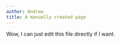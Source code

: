 ```yaml
---
author: Andrew
title: A manually created page
---
```


Wow, I can just edit this file directly if I want.

